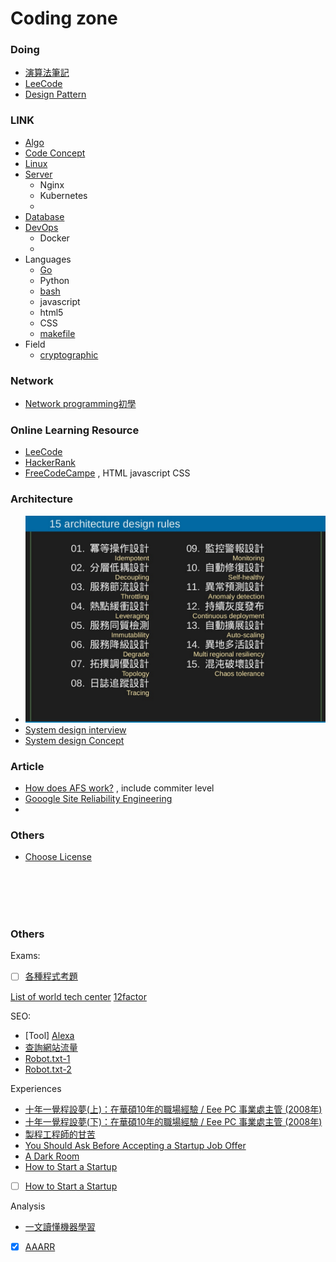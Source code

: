 # Coding zone

### Doing
- [演算法筆記](http://www.csie.ntnu.edu.tw/~u91029/index.html)
- [LeeCode](https://leetcode.com/) 
- [Design Pattern](https://sourcemaking.com/design_patterns)



### LINK
- [Algo](algo/README.md)
- [Code Concept](concept/README.md)
- [Linux](Linux/README.md)
- [Server](server/README.md)
    - Nginx
    - Kubernetes
    - 
- [Database](Database/README.md)
- [DevOps](DevOps/README.md)
    - Docker
    -
- Languages
    - [Go](go/README.md)
    - Python
    - [bash](bash/README.md)
    - javascript
    - html5
    - CSS 
    - [makefile](makefile.md)
- Field
    - [cryptographic](cryptographic/README.md)


### Network 
- [Network programming初學](http://beej-zhtw-gitbook.netdpi.net/)


### Online Learning Resource
- [LeeCode](https://leetcode.com/s)
- [HackerRank](http://)
- [FreeCodeCampe](http://freecodecamp.com/) , HTML javascript CSS


### Architecture
- ![](Architecture_design_rules.png)
- [System design interview](https://github.com/checkcheckzz/system-design-interview)
- [System design Concept](https://gist.github.com/vasanthk/485d1c25737e8e72759f)


### Article
- [How does AFS work?](http://www.apache.org/foundation/how-it-works.html) , include commiter level
- [Gooogle Site Reliability Engineering](https://landing.google.com/sre/)
- 

### Others
- [Choose License](http://choosealicense.com/)


<br><br><br><br>




### Others
Exams:  
- [ ] [各種程式考題](https://softnshare.wordpress.com/2016/02/21/%E7%A8%8B%E5%BC%8F%E8%AA%9E%E8%A8%80%E9%9D%A2%E8%A9%A6%E8%80%83%E9%A1%8C%E9%9B%86%E9%8C%A6/)

[List of world tech center](https://en.wikipedia.org/wiki/List_of_technology_centers)
[12factor](http://12factor.net/)

SEO:  
- [Tool] [Alexa](http://www.alexa.com/) 
- [查詢網站流量](http://por.tw/seo/rewrite.php/read-72.html)
- [Robot.txt-1](http://www.webconfs.com/what-is-robots-txt-article-12.php)
- [Robot.txt-2](http://www.robotstxt.org/robotstxt.html)


Experiences
- [十年一覺程設夢(上)：在華碩10年的職場經驗 / Eee PC 事業處主管 (2008年)](http://mepopedia.com/forum/read.php?22,7232)
- [十年一覺程設夢(下)：在華碩10年的職場經驗 / Eee PC 事業處主管 (2008年)](http://mepopedia.com/forum/read.php?22,7232,7233)
- [製程工程師的甘苦](http://mepopedia.com/forum/read.php?147,6756)
- [You Should Ask Before Accepting a Startup Job Offer](http://www.inc.com/atish-davda/5-questions-you-should-ask-before-taking-a-start-up-job-offer.html)
- [A Dark Room](https://www.reddit.com/r/startups/comments/4f74dv/quit_my_full_time_corporate_job_built_an_ios_game/)
- [How to Start a Startup](https://whodyo.wordpress.com/2015/12/28/how-to-start-a-startups/)
- [ ] [How to Start a Startup](https://whodyo.wordpress.com/2015/12/28/how-to-start-a-startups/)

Analysis
- [一文讀懂機器學習](http://iguang.tw/u/4219580/article/459124.html)
- [X] [AAARR](http://wapbaike.baidu.com/view/10197444.htm?adapt=1&)


